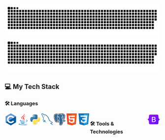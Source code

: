 ![github contribution grid snake animation](https://raw.githubusercontent.com/BorealPanda/BorealPanda/output/github-contribution-grid-snake-dark.svg#gh-dark-mode-only)![github contribution grid snake animation](https://raw.githubusercontent.com/BorealPanda/BorealPanda/output/github-contribution-grid-snake.svg#gh-light-mode-only)
## 💻 My Tech Stack
### 🛠️ Languages
<div style="display: flex;">
  <a href="https://www.cprogramming.com/" target="_blank"><img src="https://raw.githubusercontent.com/devicons/devicon/master/icons/c/c-original.svg" alt="C" width="40" height="40"/></a>
  <a href="https://www.java.com/" target="_blank"><img src="https://raw.githubusercontent.com/devicons/devicon/master/icons/java/java-original.svg" alt="JAVA" width="40" height="40"/></a>
  <a href="https://www.python.org/" target="_blank"><img src="https://raw.githubusercontent.com/devicons/devicon/master/icons/python/python-original.svg" alt="PYTHON" width="40" height="40"/></a>
  <a href="https://www.python.org/" target="_blank"><img src="https://raw.githubusercontent.com/devicons/devicon/master/icons/mysql/mysql-original.svg" alt="MySQL" width="40" height="40"/></a>
  <a href="https://www.python.org/" target="_blank"><img src="https://raw.githubusercontent.com/devicons/devicon/master/icons/postgresql/postgresql-original.svg" alt="postgresql" width="40" height="40"/></a>
  <a href="https://www.python.org/" target="_blank"><img src="https://raw.githubusercontent.com/devicons/devicon/master/icons/html5/html5-original.svg" alt="postgresql" width="40" height="40"/></a>
  <a href="https://www.python.org/" target="_blank"><img src="https://raw.githubusercontent.com/devicons/devicon/master/icons/css3/css3-original.svg" alt="postgresql" width="40" height="40"/></a>
  
### 🛠️ Tools & Technologies
<div style="display: flex;">
  <a href="https://www.getbootstrap.com/" target="_blank"><img src="https://raw.githubusercontent.com/devicons/devicon/master/icons/bootstrap/bootstrap-original.svg" alt="postgresql" width="40" height="40"/></a>
